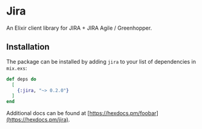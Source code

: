 # Jira

An Elixir client library for JIRA + JIRA Agile / Greenhopper.

## Installation

The package can be installed by adding `jira` to your list of dependencies in
`mix.exs`:

```elixir
def deps do
  [
    {:jira, "~> 0.2.0"}
  ]
end
```
Additional docs can be found at
[https://hexdocs.pm/foobar](https://hexdocs.pm/jira).
